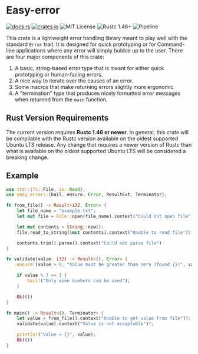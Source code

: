 # Easy-error

[![docs.rs](https://docs.rs/easy-error/badge.svg)](https://docs.rs/easy-error)
[![crates.io](http://img.shields.io/crates/v/easy-error.svg)](http://crates.io/crates/easy-error)
![MIT License](https://img.shields.io/badge/license-MIT-blue.svg)
![Rustc 1.46+](https://img.shields.io/badge/rustc-1.46+-lightgray.svg)
![Pipeline](https://gitlab.com/neachdainn/easy-error/badges/master/pipeline.svg)

This crate is a lightweight error handling library meant to play well with the standard `Error` trait.
It is designed for quick prototyping or for Command-line applications where any error will simply bubble up to the user.
There are four major components of this crate:

1. A basic, string-based error type that is meant for either quick prototyping or human-facing errors.
2. A nice way to iterate over the causes of an error.
3. Some macros that make returning errors slightly more ergonomic.
4. A "termination" type that produces nicely formatted error messages when returned from the `main` function.

## Rust Version Requirements

The current version requires **Rustc 1.46 or newer**.
In general, this crate will be compilable with the Rustc version available on the oldest supported Ubuntu LTS release.
Any change that requires a newer version of Rustc than what is available on the oldest supported Ubuntu LTS will be considered a breaking change.

## Example

```rust
use std::{fs::File, io::Read};
use easy_error::{bail, ensure, Error, ResultExt, Terminator};

fn from_file() -> Result<i32, Error> {
    let file_name = "example.txt";
    let mut file = File::open(file_name).context("Could not open file")?;

    let mut contents = String::new();
    file.read_to_string(&mut contents).context("Unable to read file")?;

    contents.trim().parse().context("Could not parse file")
}

fn validate(value: i32) -> Result<(), Error> {
    ensure!(value > 0, "Value must be greater than zero (found {})", value);

    if value % 2 == 1 {
        bail!("Only even numbers can be used");
    }

    Ok(())
}

fn main() -> Result<(), Terminator> {
    let value = from_file().context("Unable to get value from file")?;
    validate(value).context("Value is not acceptable")?;

    println!("Value = {}", value);
    Ok(())
}
```
